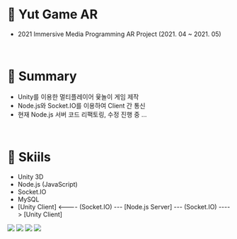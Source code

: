 # 📌 Yut Game AR
 - 2021 Immersive Media Programming AR Project (2021. 04 ~ 2021. 05)

<br>

# 📌 Summary
 - Unity를 이용한 멀티플레이어 윷놀이 게임 제작
 - Node.js와 Socket.IO를 이용하여 Client 간 통신
 - 현재 Node.js 서버 코드 리팩토링, 수정 진행 중 ...
 
 <br>

# 📌 Skiils
  - Unity 3D
  - Node.js (JavaScript)
  - Socket.IO
  - MySQL
  - [Unity Client] <---- (Socket.IO) --- [Node.js Server] --- (Socket.IO) ----> [Unity Client]
  
  <img src="https://img.shields.io/badge/Unity-000000?style=flat&logo=Unity&logoColor=white"> 
  <img src="https://img.shields.io/badge/Node.js-339933?style=flat&logo=Node.js&logoColor=white"> <img src="https://img.shields.io/badge/Socket.IO-010101?style=flat&logo=Socket.io&logoColor=white"> <img src="https://img.shields.io/badge/MySQL-4479A1?style=flat&logo=MySQL&logoColor=white">
